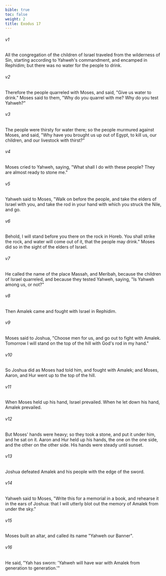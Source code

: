 ```yaml
---
bible: true
toc: false
weight: 2
title: Exodus 17
---
```



###### v1 
All the congregation of the children of Israel traveled from the wilderness of Sin, starting according to Yahweh's commandment, and encamped in Rephidim; but there was no water for the people to drink. 

###### v2 
Therefore the people quarreled with Moses, and said, "Give us water to drink." Moses said to them, "Why do you quarrel with me? Why do you test Yahweh?" 

###### v3 
The people were thirsty for water there; so the people murmured against Moses, and said, "Why have you brought us up out of Egypt, to kill us, our children, and our livestock with thirst?" 

###### v4 
Moses cried to Yahweh, saying, "What shall I do with these people? They are almost ready to stone me." 

###### v5 
Yahweh said to Moses, "Walk on before the people, and take the elders of Israel with you, and take the rod in your hand with which you struck the Nile, and go. 

###### v6 
Behold, I will stand before you there on the rock in Horeb. You shall strike the rock, and water will come out of it, that the people may drink." Moses did so in the sight of the elders of Israel. 

###### v7 
He called the name of the place Massah, and Meribah, because the children of Israel quarreled, and because they tested Yahweh, saying, "Is Yahweh among us, or not?" 

###### v8 
Then Amalek came and fought with Israel in Rephidim. 

###### v9 
Moses said to Joshua, "Choose men for us, and go out to fight with Amalek. Tomorrow I will stand on the top of the hill with God's rod in my hand." 

###### v10 
So Joshua did as Moses had told him, and fought with Amalek; and Moses, Aaron, and Hur went up to the top of the hill. 

###### v11 
When Moses held up his hand, Israel prevailed. When he let down his hand, Amalek prevailed. 

###### v12 
But Moses' hands were heavy; so they took a stone, and put it under him, and he sat on it. Aaron and Hur held up his hands, the one on the one side, and the other on the other side. His hands were steady until sunset. 

###### v13 
Joshua defeated Amalek and his people with the edge of the sword. 

###### v14 
Yahweh said to Moses, "Write this for a memorial in a book, and rehearse it in the ears of Joshua: that I will utterly blot out the memory of Amalek from under the sky." 

###### v15 
Moses built an altar, and called its name "Yahweh our Banner". 

###### v16 
He said, "Yah has sworn: 'Yahweh will have war with Amalek from generation to generation.'"


